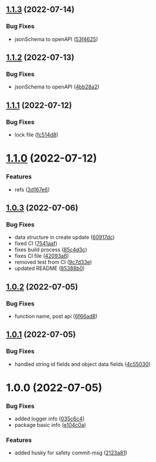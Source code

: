 ## [1.1.3](https://github.com/ashu17706/godspeed-crud-api-generator/compare/v1.1.2...v1.1.3) (2022-07-14)


### Bug Fixes

* jsonSchema to openAPI ([53f4625](https://github.com/ashu17706/godspeed-crud-api-generator/commit/53f4625f47aca109976f3b5eb4169326ab94fc4b))

## [1.1.2](https://github.com/ashu17706/godspeed-crud-api-generator/compare/v1.1.1...v1.1.2) (2022-07-13)


### Bug Fixes

* jsonSchema to openAPI ([4bb28a2](https://github.com/ashu17706/godspeed-crud-api-generator/commit/4bb28a211cc8ccf1faae4fc0e88132dea28b2aa4))

## [1.1.1](https://github.com/ashu17706/godspeed-crud-api-generator/compare/v1.1.0...v1.1.1) (2022-07-12)


### Bug Fixes

* lock file ([fc514d8](https://github.com/ashu17706/godspeed-crud-api-generator/commit/fc514d8765b6aa34ee42d61e106522713d55529e))

# [1.1.0](https://github.com/ashu17706/godspeed-crud-api-generator/compare/v1.0.3...v1.1.0) (2022-07-12)


### Features

* refs ([3d167e6](https://github.com/ashu17706/godspeed-crud-api-generator/commit/3d167e62fda02a9e20ba5d17fcdd48da5305ef81))

## [1.0.3](https://github.com/ashu17706/godspeed-crud-api-generator/compare/v1.0.2...v1.0.3) (2022-07-06)


### Bug Fixes

* data structure in create update ([60917dc](https://github.com/ashu17706/godspeed-crud-api-generator/commit/60917dc1511ec40db3f04b25927f2e5257b6e6fd))
* fixed CI ([7541aaf](https://github.com/ashu17706/godspeed-crud-api-generator/commit/7541aafe0b4dca22c8324e72f9499b390a86136b))
* fixes build process ([85c4d3c](https://github.com/ashu17706/godspeed-crud-api-generator/commit/85c4d3ca16ce41c123703f9a955fd3be9d819f83))
* fixes CI file ([42093a6](https://github.com/ashu17706/godspeed-crud-api-generator/commit/42093a6209d01209ee96361ed51e4dcaa2d8d8ef))
* removed test from CI ([9c7d33e](https://github.com/ashu17706/godspeed-crud-api-generator/commit/9c7d33eb5c88a03ca1cfa036cde6d6e57f31f1ae))
* updated README ([85388b0](https://github.com/ashu17706/godspeed-crud-api-generator/commit/85388b09fc7070787603a297216df5602df4b427))

## [1.0.2](https://github.com/ashu17706/godspeed-crud-api-generator/compare/v1.0.1...v1.0.2) (2022-07-05)


### Bug Fixes

* function name, post api ([6f66ad8](https://github.com/ashu17706/godspeed-crud-api-generator/commit/6f66ad8d14c1c79a88fa3a6e818b2ced70d51ce0))

## [1.0.1](https://github.com/ashu17706/godspeed-crud-api-generator/compare/v1.0.0...v1.0.1) (2022-07-05)


### Bug Fixes

* handled string id fields and object data fields ([4c55030](https://github.com/ashu17706/godspeed-crud-api-generator/commit/4c550306e18cb88029558db3009d17e11d4ef90d))

# 1.0.0 (2022-07-05)


### Bug Fixes

* added logger info ([035c6c4](https://github.com/ashu17706/godspeed-crud-api-generator/commit/035c6c420be8080f5407dafe6f13ce221e6af4a7))
* package basic info ([e104c0a](https://github.com/ashu17706/godspeed-crud-api-generator/commit/e104c0a043ecd2343aedd54b1d1c2de60baac6c0))


### Features

* added husky for safety commit-msg ([2123a81](https://github.com/ashu17706/godspeed-crud-api-generator/commit/2123a8178eaa7c2b68facf7dd7b81171ffdf2186))
